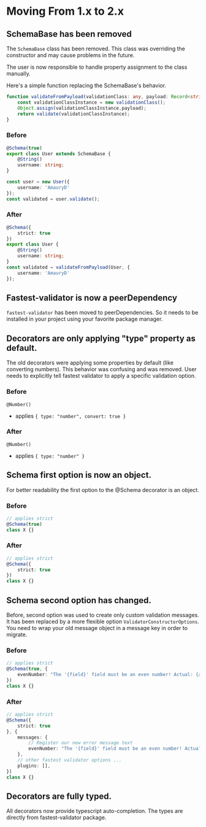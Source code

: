 # Moving From 1.x to 2.x

## SchemaBase has been removed

The `SchemaBase` class has been removed. This class was overriding the constructor and may cause problems in the future.

The user is now responsible to handle property assignment to the class manually.

Here's a simple function replacing the SchemaBase's behavior.

```ts
function validateFromPayload(validationClass: any, payload: Record<string, any>) {
    const validationClassInstance = new validationClass();
    Object.assign(validationClassInstance,payload);
    return validate(validationClassInstance);
}
```

### Before 

```ts
@Schema(true)
export class User extends SchemaBase {
    @String() 
    username: string;
}

const user = new User({
    username: 'AmauryD'
});
const validated = user.validate();
```

### After

```ts
@Schema({
    strict: true
})
export class User {
    @String() 
    username: string;
}
const validated = validateFromPayload(User, {
    username: 'AmauryD'
});
```


## Fastest-validator is now a peerDependency

`fastest-validator` has been moved to peerDependencies. So it needs to be installed in your project using your favorite package manager.

## Decorators are only applying "type" property as default.

The old decorators were applying some properties by default (like converting numbers). This behavior was confusing and was removed. User needs to explicitly tell fastest validator to apply a specific validation option.

### Before

`@Number()`

- applies `{ type: "number", convert: true }`

### After

`@Number()`

- applies `{ type: "number" }`


## Schema first option is now an object.

For better readability the first option to the @Schema decorator is an object.

### Before 

```ts
// applies strict
@Schema(true)
class X {}
```

### After 

```ts
// applies strict
@Schema({
    strict: true
})
class X {}
```

## Schema second option has changed.

Before, second option was used to create only custom validation messages. It has been replaced by a more flexible option `ValidatorConstructorOptions`. You need to wrap your old message object in a message key in order to migrate.

### Before 

```ts
// applies strict
@Schema(true, {
    evenNumber: "The '{field}' field must be an even number! Actual: {actual}"
})
class X {}
```

### After 

```ts
// applies strict
@Schema({
    strict: true
}, {
    messages: {
        // Register our new error message text
        evenNumber: "The '{field}' field must be an even number! Actual: {actual}"
    },
    // other fastest validator options ...
    plugins: [],
})
class X {}
```

## Decorators are fully typed.

All decorators now provide typescript auto-completion. The types are directly from fastest-validator package.
